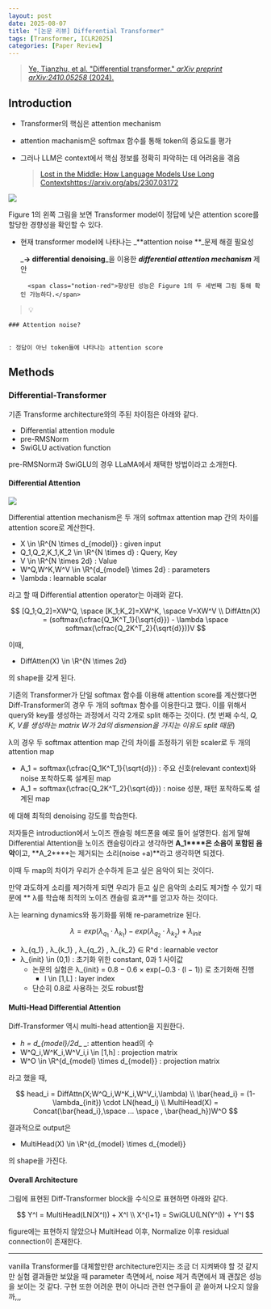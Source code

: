 ```yaml
---
layout: post
date: 2025-08-07
title: "[논문 리뷰] Differential Transformer"
tags: [Transformer, ICLR2025]
categories: [Paper Review]
---
```


> [Ye, Tianzhu, et al. "Differential transformer." ](https://arxiv.org/abs/2410.05258)[_arXiv preprint arXiv:2410.05258_](https://arxiv.org/abs/2410.05258)[ (2024).](https://arxiv.org/abs/2410.05258)



## Introduction

- Transformer의 핵심은 attention mechanism
- attention machanism은 softmax 함수를 통해 token의 중요도를 평가
- 그러나 LLM은 context에서 핵심 정보를 정확히 파악하는 데 어려움을 겪음

	> [Lost in the Middle: How Language Models Use Long Contextshttps://arxiv.org/abs/2307.03172](https://arxiv.org/abs/2307.03172)


![](https://prod-files-secure.s3.us-west-2.amazonaws.com/542b861c-36a8-4051-84e5-8804b6728dba/9083ea56-691a-4752-ae26-47f403431ac8/image.png?X-Amz-Algorithm=AWS4-HMAC-SHA256&X-Amz-Content-Sha256=UNSIGNED-PAYLOAD&X-Amz-Credential=ASIAZI2LB466WDFM45NU%2F20250912%2Fus-west-2%2Fs3%2Faws4_request&X-Amz-Date=20250912T200100Z&X-Amz-Expires=3600&X-Amz-Security-Token=IQoJb3JpZ2luX2VjELz%2F%2F%2F%2F%2F%2F%2F%2F%2F%2FwEaCXVzLXdlc3QtMiJHMEUCIQCcaRvm3orrOBVMBOb0%2Fv%2Ff%2FggVM96qoAW6UCoYZ9WsNgIgDEn7cv%2FVy4Q%2BzPXXRe94tT0k11%2Bb2161t5mBf3ydkJkq%2FwMINRAAGgw2Mzc0MjMxODM4MDUiDNjy9E%2BOHTONQ2kR7yrcA0uzmtnSp2kwAhcQx2bFM06gdkcHW9ETN3OkM4eX5QsZGQtsY07GgIfKLyyeHMtTR8z7SHyxnXy95hmGQ1znYcUNOjb7FCxL0Ucuu8ClHwzRy1t4ErHXoo5g7TC8U5kASzlVpsHZOmDI%2BZ96YBzhRUMm%2FXtMtBU0G7xn5SpFIBeL0z%2FLd8%2BMW9k3XoCqPvQJ4rcntYYbN15M0re0ro44ipOny7coeQUgmDi6hbHOlQJ3%2Bd%2BPj5NDTmEH63EanvuIMrgLiaWzc0rIwDa6AoayhSIvnUcxZkfSFuXMPGuF37e8lMvaf90rESRCP%2FKOI%2FzD8AX2O3YbSA%2FcveVv8m8QZQ3OWlyY2klFp%2FCzmYQOzObC2f4GguBR%2BNgGdK597v5MrDO4mAVHQ%2FU%2B37XfpVWiaXPByy%2B%2BWSfphdUxwy5B1jJ2ZfWaXiO%2BWNhVkk9wnl%2Ffsk8zUQJY5EVaGeZ9Fh9QMSBwgdYhi1OnIjMyCLTFO92XAxr3Xl1Ua%2F3DNGQU5lnkG8QBE7mrQMoP%2BSHlxVWRkoofW4cq8zfBXQeUg9akLP1Yn8LCP8BfYSX2gCGL3nBBT6XNtaPw7VJvJ66F%2BjOBbuo%2BlnewBZ%2Fh0fZqdT3xwQ32tAoR2ddNIy%2BGwCo1MLnskcYGOqUBflsOM9wjau%2B62P5Wk7hVrFjN7V7hN2EdGTqjukvGGBkfrLYii%2BdfJpwHi5z%2Bw66JOAKpxycgPk1Yo4dfasGbR9chhOHft2wrLZvZjNSw71z%2Fg5F1vn3f%2Fh9rWDaKKUxyHp8pSUMoyz9wUfI8u73NbaM3UTfQPadZDSUc7nLRKPuNG4AunyS3RzGW1ra%2FQ%2F04OHzCFTYB8XnFv1HVSeeYlzSvW6%2Bd&X-Amz-Signature=c7631cc3e0853a698806874c6212f984504415889aa0a0eeab264945fb5e4208&X-Amz-SignedHeaders=host&x-amz-checksum-mode=ENABLED&x-id=GetObject)


Figure 1의 왼쪽 그림을 보면 Transformer model이 정답에 낮은 attention score를 할당한 경향성을 확인할 수 있다.

- 현재 transformer model에 나타나는 _**attention noise **_문제 해결 필요성

	_**→ differential denoising**_을 이용한 _**differential attention mechanism**_ 제안


		<span class="notion-red">향상된 성능은 Figure 1의 두 세번째 그림 통해 확인 가능하다.</span>


> 💡 


	### Attention noise?


	: 정답이 아닌 token들에 나타나는 attention score



## Methods



### Differential-Transformer


기존 Transforme architecture와의 주된 차이점은 아래와 같다.

- Differential attention module
- pre-RMSNorm
- SwiGLU activation function

pre-RMSNorm과 SwiGLU의 경우 LLaMA에서 채택한 방법이라고 소개한다.



#### Differential Attention


![](https://prod-files-secure.s3.us-west-2.amazonaws.com/542b861c-36a8-4051-84e5-8804b6728dba/116d70b2-1963-4810-9167-f4c7d8a06e8f/image.png?X-Amz-Algorithm=AWS4-HMAC-SHA256&X-Amz-Content-Sha256=UNSIGNED-PAYLOAD&X-Amz-Credential=ASIAZI2LB466WDFM45NU%2F20250912%2Fus-west-2%2Fs3%2Faws4_request&X-Amz-Date=20250912T200100Z&X-Amz-Expires=3600&X-Amz-Security-Token=IQoJb3JpZ2luX2VjELz%2F%2F%2F%2F%2F%2F%2F%2F%2F%2FwEaCXVzLXdlc3QtMiJHMEUCIQCcaRvm3orrOBVMBOb0%2Fv%2Ff%2FggVM96qoAW6UCoYZ9WsNgIgDEn7cv%2FVy4Q%2BzPXXRe94tT0k11%2Bb2161t5mBf3ydkJkq%2FwMINRAAGgw2Mzc0MjMxODM4MDUiDNjy9E%2BOHTONQ2kR7yrcA0uzmtnSp2kwAhcQx2bFM06gdkcHW9ETN3OkM4eX5QsZGQtsY07GgIfKLyyeHMtTR8z7SHyxnXy95hmGQ1znYcUNOjb7FCxL0Ucuu8ClHwzRy1t4ErHXoo5g7TC8U5kASzlVpsHZOmDI%2BZ96YBzhRUMm%2FXtMtBU0G7xn5SpFIBeL0z%2FLd8%2BMW9k3XoCqPvQJ4rcntYYbN15M0re0ro44ipOny7coeQUgmDi6hbHOlQJ3%2Bd%2BPj5NDTmEH63EanvuIMrgLiaWzc0rIwDa6AoayhSIvnUcxZkfSFuXMPGuF37e8lMvaf90rESRCP%2FKOI%2FzD8AX2O3YbSA%2FcveVv8m8QZQ3OWlyY2klFp%2FCzmYQOzObC2f4GguBR%2BNgGdK597v5MrDO4mAVHQ%2FU%2B37XfpVWiaXPByy%2B%2BWSfphdUxwy5B1jJ2ZfWaXiO%2BWNhVkk9wnl%2Ffsk8zUQJY5EVaGeZ9Fh9QMSBwgdYhi1OnIjMyCLTFO92XAxr3Xl1Ua%2F3DNGQU5lnkG8QBE7mrQMoP%2BSHlxVWRkoofW4cq8zfBXQeUg9akLP1Yn8LCP8BfYSX2gCGL3nBBT6XNtaPw7VJvJ66F%2BjOBbuo%2BlnewBZ%2Fh0fZqdT3xwQ32tAoR2ddNIy%2BGwCo1MLnskcYGOqUBflsOM9wjau%2B62P5Wk7hVrFjN7V7hN2EdGTqjukvGGBkfrLYii%2BdfJpwHi5z%2Bw66JOAKpxycgPk1Yo4dfasGbR9chhOHft2wrLZvZjNSw71z%2Fg5F1vn3f%2Fh9rWDaKKUxyHp8pSUMoyz9wUfI8u73NbaM3UTfQPadZDSUc7nLRKPuNG4AunyS3RzGW1ra%2FQ%2F04OHzCFTYB8XnFv1HVSeeYlzSvW6%2Bd&X-Amz-Signature=266d05ed6e5ef04991a186dd2b369f7b41ea0590aaaf93611695ae6ed6003f2c&X-Amz-SignedHeaders=host&x-amz-checksum-mode=ENABLED&x-id=GetObject)


Differential attention mechanism은 두 개의 softmax attention map 간의 차이를 attention score로 계산한다.

- X \in \R^{N \times d\_{model}} : given input
- Q\_1,Q\_2,K\_1,K\_2 \in \R^{N \times d} : Query, Key
- V \in \R^{N \times 2d} : Value
- W^Q,W^K,W^V \in \R^{d\_{model} \times 2d} : parameters
- \lambda : learnable scalar

라고 할 때 Differential attention operator는 아래와 같다.


$$
[Q_1;Q_2]=XW^Q, \space [K_1;K_2]=XW^K, \space V=XW^V \\
DiffAttn(X) = (softmax(\cfrac{Q_1K^T_1}{\sqrt{d}}) - \lambda \space softmax(\cfrac{Q_2K^T_2}{\sqrt{d}}))V
$$


이때,

- DiffAtten(X) \in \R^{N \times 2d}

의 shape을 갖게 된다.


기존의 Transformer가 단일 softmax 함수를 이용해 attention score를 계산했다면 Diff-Transformer의 경우 두 개의 softmax 함수를 이용한다고 했다. 이를 위해서 query와 key를 생성하는 과정에서 각각 2개로 split 해주는 것이다. <span class="notion-red">(첫 번째 수식, </span><span class="notion-red">_Q, K, V를 생성하는 matrix W가 2d의 dismension을 가지는 이유도 split 때문_</span><span class="notion-red">)</span>


 λ의 경우 두 softmax attention map 간의 차이를 조정하기 위한 scaler로 두 개의 attention map

- A\_1 = softmax(\cfrac{Q\_1K^T\_1}{\sqrt{d}}) : 주요 신호(relevant context)와 noise 포착하도록 설계된 map
- A\_1 = softmax(\cfrac{Q\_2K^T\_2}{\sqrt{d}}) : noise 성분, 패턴 포착하도록 설계된 map 

에 대해 최적의 denoising 강도를 학습한다.


저자들은 introduction에서 노이즈 캔슬링 헤드폰을 예로 들어 설명한다. 쉽게 말해 Differential Attention을 노이즈 캔슬링이라고 생각하면 **A\_1****은 소음이 포함된 음악**이고, **A\_2****는 제거되는 소리(noise +a)**라고 생각하면 되겠다. 


이때 두 map의 차이가 우리가 순수하게 듣고 싶은 음악이 되는 것이다. 


만약 과도하게 소리를 제거하게 되면 우리가 듣고 싶은 음악의 소리도 제거할 수 있기 때문에 ** λ를 학습해 최적의 노이즈 캔슬링 효과**를 얻고자 하는 것이다.


λ는 learning dynamics와 동기화를 위해 re-parametrize 된다.


$$
\lambda = exp(\lambda_{q_1} \cdot \lambda_{k_1}) - exp(\lambda_{q_2} \cdot \lambda_{k_2}) + \lambda_{init}
$$

- λ\_{q\_1} , λ\_{k\_1} , λ\_{q\_2} , λ\_{k\_2} ∈ R^d : learnable vector
- λ\_{init} \in (0,1) : 초기화 위한 constant, 0과 1 사이값
	- 논문의 실험은 λ\_{init} = 0.8 − 0.6 × exp(−0.3 · (l − 1)) 로 초기화해 진행
		- l \in [1,L] : layer index
	- 단순히 0.8로 사용하는 것도 robust함


#### **Multi-Head Differential Attention**


Diff-Transformer 역시 multi-head attention을 지원한다.

- _h = d\_{model}/2d__ _: attention head의 수
- W^Q\_i,W^K\_i,W^V\_i,i \in [1,h] : projection matrix
- W^O \in \R^{d\_{model} \times d\_{model}} : projection matrix

라고 했을 때,


$$
head_i = DiffAttn(X;W^Q_i,W^K_i,W^V_i,\lambda) \\
\bar{head_i} = (1-\lambda_{init}) \cdot LN(head_i) \\
MultiHead(X) = Concat(\bar{head_i},\space ... \space , \bar{head_h})W^O
$$


결과적으로 output은

- MultiHead(X) \in \R^{d\_{model} \times d\_{model}}

의 shape을 가진다.



#### Overall Architecture


그림에 표현된 Diff-Transformer block을 수식으로 표현하면 아래와 같다.


$$
Y^l = MultiHead(LN(X^l)) + X^l \\
X^{l+1} = SwiGLU(LN(Y^l)) + Y^l
$$


figure에는 표현하지 않았으나 MultiHead 이후, Normalize 이후 residual connection이 존재한다.


---


vanilla Transformer를 대체할만한 architecture인지는 조금 더 지켜봐야 할 것 같지만 실험 결과들만 보았을 때 parameter 측면에서, noise 제거 측면에서 꽤 괜찮은 성능을 보이는 것 같다. 구현 또한 어려운 편이 아니라 관련 연구들이 곧 쏟아져 나오지 않을까,,,

